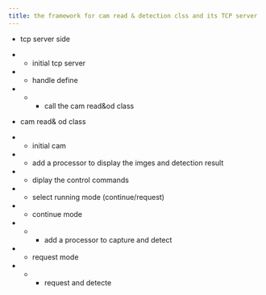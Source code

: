 ```yaml
---
title: the framework for cam read & detection clss and its TCP server
---
```



- tcp server side 
- - initial tcp server
- - handle define
- - - call the cam read&od class 


- cam read& od class
- - initial cam 
- - add a processor to display the imges and detection result 
- - diplay the control commands 
- - select running mode (continue/request)
- - continue mode
- - - add a processor to capture and detect
- - request mode
- - - request and detecte


